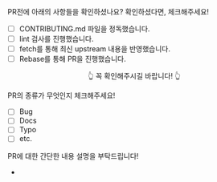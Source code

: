 PR전에 아래의 사항들을 확인하셨나요? 확인하셨다면, 체크해주세요!

- [ ] CONTRIBUTING.md 파일을 정독했습니다.
- [ ] lint 검사를 진행했습니다.
- [ ] fetch를 통해 최신 upstream 내용을 반영했습니다.
- [ ] Rebase를 통해 PR을 진행했습니다.

<div align=center>👆 꼭 확인해주시길 바랍니다! 👆</div>

PR의 종류가 무엇인지 체크해주세요!
  - [ ] Bug
  - [ ] Docs
  - [ ] Typo
  - [ ] etc.

PR에 대한 간단한 내용 설명을 부탁드립니다!

  *